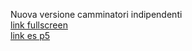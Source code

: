 Nuova versione camminatori indipendenti  
[link fullscreen](https://editor.p5js.org/benedettb/full/xjj3bP6iB)  
[link es p5](https://editor.p5js.org/benedettb/sketches/xjj3bP6iB)
